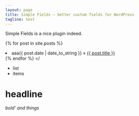 ```yaml
---
layout: page
title: Simple Fields – better custom fields for WordPress
tagline: test
---
```


Simple Fields is a nice plugin indeed.


{% for post in site.posts %}
    <li>aaa<span>{{ post.date | date_to_string }}</span> &raquo; <a href="{{ BASE_PATH }}{{ post.url }}">{{ post.title }}</a></li>
  {% endfor %}
</

- list
- items

# headline

*bold*'
_and things_


<!--
{% gist parkr/931c1c8d465a04042403 jekyll-private-gist.markdown %}
-->
